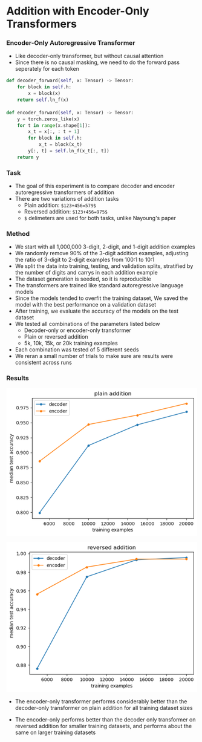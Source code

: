 # Addition with Encoder-Only Transformers

### Encoder-Only Autoregressive Transformer
- Like decoder-only transformer, but without causal attention
- Since there is no causal masking, we need to do the forward pass seperately for each token

```python
def decoder_forward(self, x: Tensor) -> Tensor:
    for block in self.h:
        x = block(x)
    return self.ln_f(x)

def encoder_forward(self, x: Tensor) -> Tensor:
    y = torch.zeros_like(x)
    for t in range(x.shape[1]):
        x_t = x[:, : t + 1]
        for block in self.h:
            x_t = block(x_t)
        y[:, t] = self.ln_f(x_t[:, t])
    return y
```

### Task
- The goal of this experiment is to compare decoder and encoder autoregressive transformers of addition
- There are two variations of addition tasks
    - Plain addition: `$123+456=579$`
    - Reversed addition: `$123+456=975$`
    - `$` delimeters are used for both tasks, unlike Nayoung's paper
    

### Method
- We start with all 1,000,000 3-digit, 2-digit, and 1-digit addition examples
- We randomly remove 90% of the 3-digit addition examples, adjusting the ratio of 
    3-digit to 2-digit examples from 100:1 to 10:1
- We split the data into training, testing, and validation splits, stratified by the 
    number of digits and carrys in each addition example
- The dataset generation is seeded, so it is reproducible
- The transformers are trained like standard autoregressive language models
- Since the models tended to overfit the training dataset, We saved the model with 
    the best performance on a validation dataset
- After training, we evaluate the accuracy of the models on the test dataset
- We tested all combinations of the parameters listed below
    - Decoder-only or encoder-only transformer
    - Plain or reversed addition
    - 5k, 10k, 15k, or 20k training examples
- Each combination was tested of 5 different seeds
- We reran a small number of trials to make sure are results were consistent across runs 

### Results

![plain addition accuracy](plain_addition_acc.png)

![plain addition accuracy](reversed_addition_acc.png)

- The encoder-only transformer performs considerably better than the decoder-only transformer
    on plain addition for all training dataset sizes

- The encoder-only performs better than the decoder only transformer on reversed addition for 
    smaller training datasets, and performs about the same on larger training datasets
